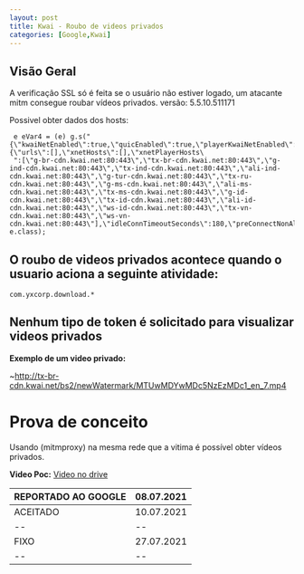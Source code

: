 ```yaml
---
layout: post
title: Kwai - Roubo de videos privados
categories: [Google,Kwai]
---
```



## **Visão Geral**
A verificação SSL só é feita se o usuário não estiver logado, um atacante mitm consegue roubar vídeos privados.
versão: 5.5.10.511171

Possivel obter dados dos hosts:

     e eVar4 = (e) g.s("{\"kwaiNetEnabled\":true,\"quicEnabled\":true,\"playerKwaiNetEnabled\":true,\"playerQuicEnabled\":true,\"playerNonquicCdnKwaiNetEnabled\":true,\"quicHints\":{\"urls\":[],\"xnetHosts\":[],\"xnetPlayerHosts\
     ":[\"g-br-cdn.kwai.net:80:443\",\"tx-br-cdn.kwai.net:80:443\",\"g-ind-cdn.kwai.net:80:443\",\"tx-ind-cdn.kwai.net:80:443\",\"ali-ind-cdn.kwai.net:80:443\",\"g-tur-cdn.kwai.net:80:443\",\"tx-ru-cdn.kwai.net:80:443\",\"g-ms-cdn.kwai.net:80:443\",\"ali-ms-cdn.kwai.net:80:443\",\"tx-ms-cdn.kwai.net:80:443\",\"g-id-cdn.kwai.net:80:443\",\"tx-id-cdn.kwai.net:80:443\",\"ali-id-cdn.kwai.net:80:443\",\"ws-id-cdn.kwai.net:80:443\",\"tx-vn-cdn.kwai.net:80:443\",\"ws-vn-cdn.kwai.net:80:443\"],\"idleConnTimeoutSeconds\":180,\"preConnectNonAltsvc\":true,\"altsvcBrokenTimeBase\":300,\"altsvcBrokenTimeMax\":86400}}", e.class);
     

## O roubo de videos privados acontece quando o usuario aciona a seguinte atividade:

    com.yxcorp.download.*
## Nenhum tipo de token é solicitado para visualizar videos privados

**Exemplo de um video privado:**

~http://tx-br-cdn.kwai.net/bs2/newWatermark/MTUwMDYwMDc5NzEzMDc1_en_7.mp4
                   

# Prova de conceito
Usando (mitmproxy) na mesma rede que a vitima é possível obter vídeos privados.

**Video Poc:**
[Video no drive]()

|REPORTADO AO GOOGLE| 08.07.2021|
|--|--|
|  ACEITADO| 10.07.2021 |
|--|--|
|FIXO| 27.07.2021 |
|--|--|

